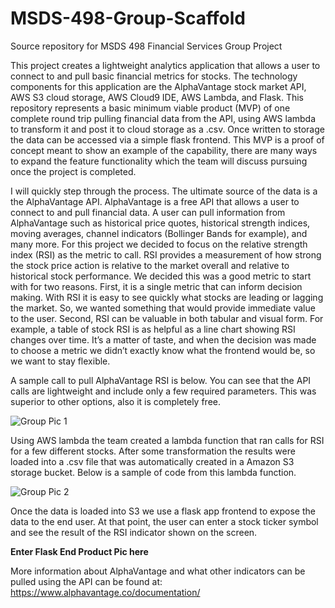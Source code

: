 # MSDS-498-Group-Scaffold
Source repository for MSDS 498 Financial Services Group Project

This project creates a lightweight analytics application that allows a user to connect to and pull basic financial metrics for stocks. The technology components for this application are the AlphaVantage stock market API, AWS S3 cloud storage, AWS Cloud9 IDE, AWS Lambda, and Flask. This repository represents a basic minimum viable product (MVP) of one complete round trip pulling financial data from the API, using AWS lambda to transform it and post it to cloud storage as a .csv. Once written to storage the data can be accessed via a simple flask frontend. This MVP is a proof of concept meant to show an example of the capability, there are many ways to expand the feature functionality which the team will discuss pursuing once the project is completed.

I will quickly step through the process. The ultimate source of the data is a the AlphaVantage API. AlphaVantage is a free API that allows a user to connect to and pull financial data. A user can pull information from AlphaVantage such as historical price quotes, historical strength indices, moving averages, channel indicators (Bollinger Bands for example), and many more. For this project we decided to focus on the relative strength index (RSI) as the metric to call. RSI provides a measurement of how strong the stock price action is relative to the market overall and relative to historical stock performance. We decided this was a good metric to start with for two reasons. First, it is a single metric that can inform decision making. With RSI it is easy to see quickly what stocks are leading or lagging the market. So, we wanted something that would provide immediate value to the user. Second, RSI can be valuable in both tabular and visual form. For example, a table of stock RSI is as helpful as a line chart showing RSI changes over time. It’s a matter of taste, and when the decision was made to choose a metric we didn’t exactly know what the frontend would be, so we want to stay flexible.

A sample call to pull AlphaVantage RSI is below. You can see that the API calls are lightweight and include only a few required parameters. This was superior to other options, also it is completely free. 

![Group Pic 1](https://user-images.githubusercontent.com/67444022/119279351-02dc6a00-bbe0-11eb-88ea-db669ea04a54.PNG)

Using AWS lambda the team created a lambda function that ran calls for RSI for a few different stocks. After some transformation the results were loaded into a .csv file that was automatically created in a Amazon S3 storage bucket. Below is a sample of code from this lambda function. 

![Group Pic 2](https://user-images.githubusercontent.com/67444022/119279640-db869c80-bbe1-11eb-82a3-7f50e53f4942.PNG)

Once the data is loaded into S3 we use a flask app frontend to expose the data to the end user. At that point, the user can enter a stock ticker symbol and see the result of the RSI indicator shown on the screen. 

**Enter Flask End Product Pic here**

More information about AlphaVantage and what other indicators can be pulled using the API can be found at:
https://www.alphavantage.co/documentation/
